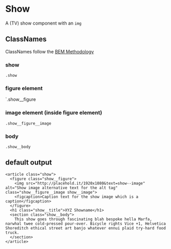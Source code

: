 # Show

A (TV) show component with an `img`

## ClassNames

ClassNames follow the [BEM Methodology](https://css-tricks.com/bem-101/)

### show
`.show`

### figure element
`.show__figure

### image element (inside figure element)
`.show__figure__image`

### body
`.show__body`

## default output

```
<article class="show">
  <figure class="show__figure">
    <img src="http://placehold.it/1920x1080&text=show--image" alt="Show image alternative text for the alt tag" class="show__figure__image show__image">
    <figcaption>Caption text for the show image which is a caption</figcaption>
  </figure>
  <h1 class="show__title">XYZ Showname</h1>
  <section class="show__body">
    This show goes through fascinating blah bespoke hella Marfa, narwhal twee cold-pressed pour-over. Bicycle rights Vice +1, Helvetica Shoreditch ethical street art banjo whatever ennui plaid try-hard food truck.
  </section>
</article>
```